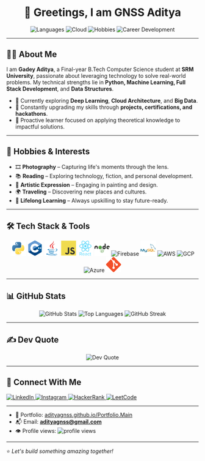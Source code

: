 <h1 align="center">👋 Greetings, I am GNSS Aditya</h1>

<p align="center">
  <img src="https://img.shields.io/badge/Languages-Python%20|%20C++%20|%20C%20|%20Java-blue" alt="Languages">
  <img src="https://img.shields.io/badge/Cloud-AWS%20|%20GCP%20|%20Azure-yellow" alt="Cloud">
  <img src="https://img.shields.io/badge/Hobbies-Photography%20|%20Reading%20|%20Painting%20|%20Traveling-lightgrey" alt="Hobbies">
  <img src="https://img.shields.io/badge/Career%20Development-Learning%20New%20Skills-brightgreen" alt="Career Development">
</p>

---

## 👨‍💻 About Me

I am **Gadey Aditya**, a Final-year B.Tech Computer Science student at **SRM University**, passionate about leveraging technology to solve real-world problems. My technical strengths lie in **Python, Machine Learning, Full Stack Development**, and **Data Structures**.

- 🔭 Currently exploring **Deep Learning**, **Cloud Architecture**, and **Big Data**.
- 🌱 Constantly upgrading my skills through **projects, certifications, and hackathons**.
- 🚀 Proactive learner focused on applying theoretical knowledge to impactful solutions.

---

## 🎯 Hobbies & Interests

- 🎞️ **Photography** – Capturing life's moments through the lens.
- 📚 **Reading** – Exploring technology, fiction, and personal development.
- 🎨 **Artistic Expression** – Engaging in painting and design.
- 🌍 **Traveling** – Discovering new places and cultures.
- 🧠 **Lifelong Learning** – Always upskilling to stay future-ready.

---

## 🛠️ Tech Stack & Tools

<p align="center">
  <img src="https://raw.githubusercontent.com/devicons/devicon/master/icons/python/python-original.svg" width="40" height="40" alt="Python"/>
  <img src="https://raw.githubusercontent.com/devicons/devicon/master/icons/cplusplus/cplusplus-original.svg" width="40" height="40" alt="C++"/>
  <img src="https://raw.githubusercontent.com/devicons/devicon/master/icons/java/java-original.svg" width="40" height="40" alt="Java"/>
  <img src="https://raw.githubusercontent.com/devicons/devicon/master/icons/javascript/javascript-original.svg" width="40" height="40" alt="JavaScript"/>
  <img src="https://raw.githubusercontent.com/devicons/devicon/master/icons/react/react-original-wordmark.svg" width="40" height="40" alt="React"/>
  <img src="https://raw.githubusercontent.com/devicons/devicon/master/icons/nodejs/nodejs-original-wordmark.svg" width="40" height="40" alt="Node.js"/>
  <img src="https://www.vectorlogo.zone/logos/firebase/firebase-icon.svg" width="40" height="40" alt="Firebase"/>
  <img src="https://raw.githubusercontent.com/devicons/devicon/master/icons/mysql/mysql-original-wordmark.svg" width="40" height="40" alt="MySQL"/>
  <img src="https://www.vectorlogo.zone/logos/amazon_aws/amazon_aws-icon.svg" width="40" height="40" alt="AWS"/>
  <img src="https://www.vectorlogo.zone/logos/google_cloud/google_cloud-icon.svg" width="40" height="40" alt="GCP"/>
  <img src="https://www.vectorlogo.zone/logos/microsoft_azure/microsoft_azure-icon.svg" width="40" height="40" alt="Azure"/>
  <img src="https://raw.githubusercontent.com/devicons/devicon/master/icons/git/git-original.svg" width="40" height="40" alt="Git"/>
</p>

---

## 📊 GitHub Stats

<p align="center">
  <img src="https://github-readme-stats.vercel.app/api?username=adityagnss&show_icons=true&theme=darcula&hide_border=true&count_private=true" alt="GitHub Stats">
  <img src="https://github-readme-stats.vercel.app/api/top-langs/?username=adityagnss&layout=compact&theme=darcula&hide_border=true&langs_count=6&hide=css,php" alt="Top Languages">
  <img src="https://github-readme-streak-stats.herokuapp.com?user=adityagnss&theme=darcula&hide_border=true" alt="GitHub Streak">
</p>

---

## ✍️ Dev Quote

<p align="center">
  <img src="https://quotes-github-readme.vercel.app/api?type=horizontal&theme=tokyonight" alt="Dev Quote">
</p>

---

## 🔗 Connect With Me

<p align="left">
  <a href="https://www.linkedin.com/in/aditya-gnss-31101b252/" target="_blank">
    <img src="https://raw.githubusercontent.com/rahuldkjain/github-profile-readme-generator/master/src/images/icons/Social/linked-in-alt.svg" alt="LinkedIn" width="40" height="30" />
  </a>
  <a href="https://instagram.com/_rockey_.42" target="_blank">
    <img src="https://raw.githubusercontent.com/rahuldkjain/github-profile-readme-generator/master/src/images/icons/Social/instagram.svg" alt="Instagram" width="40" height="30" />
  </a>
  <a href="https://www.hackerrank.com/profile/adityagnss" target="_blank">
    <img src="https://raw.githubusercontent.com/rahuldkjain/github-profile-readme-generator/master/src/images/icons/Social/hackerrank.svg" alt="HackerRank" width="40" height="30" />
  </a>
  <a href="https://leetcode.com/u/adityagnss/" target="_blank">
    <img src="https://raw.githubusercontent.com/rahuldkjain/github-profile-readme-generator/master/src/images/icons/Social/leet-code.svg" alt="LeetCode" width="40" height="30" />
  </a>
</p>

---

- 🔗 Portfolio: [adityagnss.github.io/Portfolio.Main](https://adityagnss.github.io/Portfolio.Main/)
- 📬 Email: **adityagnss@gmail.com**
- 👁️ Profile views: <img src="https://komarev.com/ghpvc/?username=adityagnss&label=Profile%20views&color=0e75b6&style=flat" alt="profile views" />

---

⭐ _Let's build something amazing together!_

